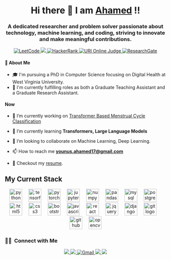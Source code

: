 ## <h1 align="center"> Hi there 👋 I am <a href = "https://shuvo14051.github.io/portfolio/" target = "_blank">Ahamed</a> !! </h1>


<h3 align="center">A dedicated researcher and problem solver passionate about technology, machine learning, and coding, striving to innovate and make meaningful contributions.</h3>
<p align="center">
<a href="https://leetcode.com/u/shuvostp/">
    <img src="https://img.shields.io/badge/LeetCode-orange?style=flat&logo=leetcode&logoColor=white&labelColor=orange&color=gray" alt="LeetCode" />
</a>

<a href="https://codeforces.com/profile/shuvostp">
    <img src="https://img.shields.io/badge/codeforces-white?style=flat&logo=codeforces&logoColor=%23e6393f&labelColor=lightseagreen&color=gray" />
</a>

<a href="https://www.hackerrank.com/profile/shuvo14051">
    <img src="https://img.shields.io/badge/HackerRank-green?style=flat&logo=hackerrank&logoColor=white&labelColor=green&color=%2325A162" alt="HackerRank" />
</a>

<a href="https://judge.beecrowd.com/en/profile/463012">
    <img src="https://img.shields.io/badge/URI_Online_Judge-brightgreen?style=flat&logo=c&logoColor=white&labelColor=gray&color=%232386FF" alt="URI Online Judge" />
</a>

<a href="https://www.researchgate.net/profile/Md-Younus-Ahamed">
    <img src="https://img.shields.io/badge/ResearchGate-blue?style=flat&logo=researchgate&logoColor=white&labelColor=blue&color=%2340D3F7" alt="ResearchGate" />
</a>
</p>


#### 🚀 About Me
- 🎓 I'm pursuing a PhD in Computer Science focusing on Digital Health at West Virginia University.
- 🌱 I'm currently fulfilling roles as both a Graduate Teaching Assistant and a Graduate Research Assistant.

#### Now

- 🔭 I’m currently working on [Transformer Based Menstrual Cycle Classification](https://github.com/shuvo14051/menstrual-cycle-prediction)

- 🌱 I’m currently learning **Transformers, Large Language Models**

- 👯 I’m looking to collaborate on Machine Learning, Deep Learning.

- 📫 How to reach me **younus.ahamed17@gmail.com**

- 📝 Checkout my [resume](https://drive.google.com/file/d/1bJWIdAPC5wV-_faNpyk591NJDMSGrXjX/view?usp=sharing).


###

<h2 align="left">My Current Stack</h2>

<div align="center">
  <img src="https://cdn.jsdelivr.net/gh/devicons/devicon/icons/python/python-original.svg" height="40" alt="python logo"  />
  <img width="12" />
  <img src="https://cdn.jsdelivr.net/gh/devicons/devicon/icons/tensorflow/tensorflow-original.svg" height="40" alt="tensorflow logo"  />
  <img width="12" />
  <img src="https://cdn.jsdelivr.net/gh/devicons/devicon/icons/pytorch/pytorch-original.svg" height="40" alt="pytorch logo"  />
  <img width="12" />
  <img src="https://cdn.jsdelivr.net/gh/devicons/devicon/icons/jupyter/jupyter-original.svg" height="40" alt="jupyter logo"  />
  <img width="12" />
  <img src="https://cdn.jsdelivr.net/gh/devicons/devicon/icons/numpy/numpy-original.svg" height="40" alt="numpy logo"  />
  <img width="12" />
  <img src="https://cdn.jsdelivr.net/gh/devicons/devicon/icons/pandas/pandas-original.svg" height="40" alt="pandas logo"  />
  <img width="12" />
  <img src="https://cdn.jsdelivr.net/gh/devicons/devicon/icons/mysql/mysql-original.svg" height="40" alt="mysql logo"  />
  <img width="12" />
  <img src="https://cdn.jsdelivr.net/gh/devicons/devicon/icons/postgresql/postgresql-original.svg" height="40" alt="postgresql logo"  />
  <img width="12" />
  <img src="https://cdn.jsdelivr.net/gh/devicons/devicon/icons/html5/html5-original.svg" height="40" alt="html5 logo"  />
  <img width="12" />
  <img src="https://cdn.jsdelivr.net/gh/devicons/devicon/icons/css3/css3-original.svg" height="40" alt="css3 logo"  />
  <img width="12" />
  <img src="https://cdn.jsdelivr.net/gh/devicons/devicon/icons/bootstrap/bootstrap-original.svg" height="40" alt="bootstrap logo"  />
  <img width="12" />
  <img src="https://cdn.jsdelivr.net/gh/devicons/devicon/icons/javascript/javascript-original.svg" height="40" alt="javascript logo"  />
  <img width="12" />
  <img src="https://cdn.jsdelivr.net/gh/devicons/devicon/icons/react/react-original.svg" height="40" alt="react logo"  />
  <img width="12" />
  <img src="https://cdn.jsdelivr.net/gh/devicons/devicon/icons/jquery/jquery-original.svg" height="40" alt="jquery logo"  />
  <img width="12" />
  <img src="https://cdn.jsdelivr.net/gh/devicons/devicon/icons/django/django-plain.svg" height="40" alt="django logo"  />
  <img width="12" />
  <img src="https://cdn.jsdelivr.net/gh/devicons/devicon/icons/git/git-original.svg" height="40" alt="git logo"  />
  <img width="12" />
  <img src="https://cdn.jsdelivr.net/gh/devicons/devicon/icons/github/github-original.svg" height="40" alt="github logo"  />
  <img width="12" />
  <img src="https://cdn.jsdelivr.net/gh/devicons/devicon/icons/opencv/opencv-original.svg" height="40" alt="opencv logo"  />
</div>

###

### 🤝🏻 &nbsp;Connect with Me

<p align="center">
<a href="https://linkedin.com/in/ahamed14051" target="_blank">
    <img src="https://img.shields.io/badge/linkedin-blue?style=flat&logo=linkedin&labelColor=blue&color=blue" />
</a>

<a href="https://twitter.com/MdYounusAhamed3" target="_blank">
    <img src="https://img.shields.io/badge/twitter-blue?style=flat&logo=twitter&logoColor=white&labelColor=blue&color=%231DA1F2" />
</a>

<a href="mailto:younus.ahamed17@gmail.com" target="_blank">
    <img src="https://img.shields.io/badge/Gmail-red?style=flat&logo=gmail&logoColor=white&labelColor=red&color=%23D14836" alt="Gmail" />
</a>


<a href="https://github.com/shuvo14051" target="_blank">
    <img src="https://img.shields.io/badge/github-black?style=flat&logo=github&logoColor=white&labelColor=black&color=black" />
</a>

<a href="https://scholar.google.com/citations?user=X2xlTEAAAAAJ&hl=en" target="_blank">
    <img src="https://img.shields.io/badge/google_scholar-red?style=flat&logo=google&logoColor=red&labelColor=black&color=%231DA1F2"/>
</a>


</p>
